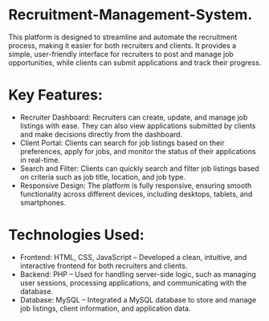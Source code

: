 # Recruitment-Management-System.
This platform is designed to streamline and automate the recruitment process, making it easier for both recruiters and clients. It provides a simple, user-friendly interface for recruiters to post and manage job opportunities, while clients can submit applications and track their progress.

# Key Features:
* Recruiter Dashboard: Recruiters can create, update, and manage job listings with ease. They can also view applications submitted by clients and make decisions directly from the dashboard.
* Client Portal: Clients can search for job listings based on their preferences, apply for jobs, and monitor the status of their applications in real-time.
* Search and Filter: Clients can quickly search and filter job listings based on criteria such as job title, location, and job type.
* Responsive Design: The platform is fully responsive, ensuring smooth functionality across different devices, including desktops, tablets, and smartphones.

# Technologies Used:
* Frontend: HTML, CSS, JavaScript – Developed a clean, intuitive, and interactive frontend for both recruiters and clients.
* Backend: PHP – Used for handling server-side logic, such as managing user sessions, processing applications, and communicating with the database.
* Database: MySQL – Integrated a MySQL database to store and manage job listings, client information, and application data.
